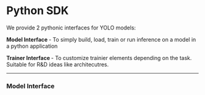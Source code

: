 # Python SDK

We provide 2 pythonic interfaces for YOLO models:

<b> Model Interface </b> - To simply build, load, train or run inference on a model in a python application

<b> Trainer Interface </b> - To customize trainier elements depending on the task. Suitable for R&D ideas like architecutres.

______________________________________________________________________

### Model Interface
